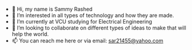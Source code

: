 - 👋 Hi, my name is Sammy Rashed
- 👀 I’m interested in all types of technology and how they are made.
- 🌱 I’m currently at VCU studying for Electrical Engineering 
- 💞️ I’m looking to collaborate on different types of ideas to make that will help the world. 
- 📫 You can reach me here or via email: sar21455@yahoo.com


<!---
sar21455/sar21455 is a ✨ special ✨ repository because its `README.md` (this file) appears on your GitHub profile.
You can click the Preview link to take a look at your changes.
--->
